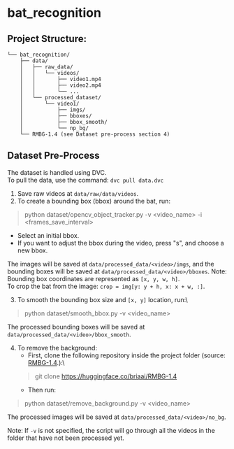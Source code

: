 # bat_recognition



## Project Structure:

    └── bat_recognition/
        ├── data/
        │   ├── raw_data/
        │   │   └── videos/
        │   │       ├── video1.mp4
        │   │       ├── video2.mp4
        │   │       └── ...
        │   └── processed_dataset/
        │       └── video1/
        │           ├── imgs/
        │           ├── bboxes/
        │           ├── bbox_smooth/
        │           └── np_bg/
        └── RMBG-1.4 (see Dataset pre-process section 4)

## Dataset Pre-Process

The dataset is handled using DVC.\
To pull the data, use the command:
`dvc pull data.dvc`

1. Save raw videos at `data/raw/data/videos`.
2. To create a bounding box (bbox) around the bat, run:
>python dataset/opencv_object_tracker.py -v <video_name> -i <frames_save_interval>
   - Select an initial bbox.
   - If you want to adjust the bbox during the video, press "s", and choose a new bbox.

The images will be saved at `data/processed_data/<video>/imgs`, and the bounding boxes will be saved at `data/processed_data/<video>/bboxes`.
Note: Bounding box coordinates are represented as `[x, y, w, h]`.\
To crop the bat from the image: `crop = img[y: y + h, x: x + w, :]`.

3. To smooth the bounding box size and `[x, y]` location, run:\
>python dataset/smooth_bbox.py -v <video_name>

The processed bounding boxes will be saved at `data/processed_data/<video>/bbox_smooth`.

4. To remove the background:
   - First, clone the following repository inside the project folder (source: [RMBG-1.4](https://huggingface.co/briaai/RMBG-1.4).):\
   >  git clone https://huggingface.co/briaai/RMBG-1.4
   - Then run:
>python dataset/remove_background.py -v <video_name>

The processed images will be saved at `data/processed_data/<video>/no_bg`.


Note: If `-v` is not specified, the script will go through all the videos in the folder that have not been processed yet.
